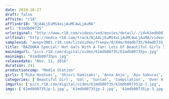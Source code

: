 ```yaml
---
date: 2018-10-27
draft: false
affsite: "r18"
afflinkr18: "NjA4LjEuMS4xLjAuMC4wLjAuMA"
url: "61mdb00735"
urloriginal: "http://www.r18.com/videos/vod/movies/detail/-/id=61mdb00735"
urlfinal: "http://media.r18.com/track/NjA4LjEuMS4xLjAuMC4wLjAuMA/videos/vod/movies/detail/-/id=61mdb00735"
samplevid: "awspv3001.r18.com/litevideo/freepv/8/84m/84mdb735/84mdb735_dmb_w.mp4"
title: "BAZOOKA Special! Hot Gals With A Tan! Lots Of Beautiful Girls Special! & 5 Girls With Special Features"
mainimgurl: "pics.r18.com/digital/video/61mdb00735/61mdb00735ps.jpg"
mainimgs: "61mdb00735ps.jpg"
releasedate: "Nov. 11, 2016"
duration: 241
productioncomp: "Media Station"
girls: ['Rika Hoshimi', 'Shiori Kamisaki', 'Anna Anjo', 'Ayu Sakurai', 'Natsuku Hasegawa', 'Nanase Otoha', 'Harura Mori', 'Ruru Aizawa', 'Sara Saijo', 'Honoka Mihara']
categories: ['Beautiful Girl', 'Gal', 'Suntan', 'Compilation', 'Over 4 Hours', 'Hi-Def']
imgurls: ['pics.r18.com/digital/video/61mdb00735/61mdb00735jp-1.jpg', 'pics.r18.com/digital/video/61mdb00735/61mdb00735jp-2.jpg', 'pics.r18.com/digital/video/61mdb00735/61mdb00735jp-3.jpg', 'pics.r18.com/digital/video/61mdb00735/61mdb00735jp-4.jpg', 'pics.r18.com/digital/video/61mdb00735/61mdb00735jp-5.jpg', 'pics.r18.com/digital/video/61mdb00735/61mdb00735jp-6.jpg', 'pics.r18.com/digital/video/61mdb00735/61mdb00735jp-7.jpg', 'pics.r18.com/digital/video/61mdb00735/61mdb00735jp-8.jpg', 'pics.r18.com/digital/video/61mdb00735/61mdb00735jp-9.jpg', 'pics.r18.com/digital/video/61mdb00735/61mdb00735jp-10.jpg', 'pics.r18.com/digital/video/61mdb00735/61mdb00735jp-11.jpg', 'pics.r18.com/digital/video/61mdb00735/61mdb00735jp-12.jpg', 'pics.r18.com/digital/video/61mdb00735/61mdb00735jp-13.jpg', 'pics.r18.com/digital/video/61mdb00735/61mdb00735jp-14.jpg', 'pics.r18.com/digital/video/61mdb00735/61mdb00735jp-15.jpg', 'pics.r18.com/digital/video/61mdb00735/61mdb00735jp-16.jpg', 'pics.r18.com/digital/video/61mdb00735/61mdb00735jp-17.jpg', 'pics.r18.com/digital/video/61mdb00735/61mdb00735jp-18.jpg', 'pics.r18.com/digital/video/61mdb00735/61mdb00735jp-19.jpg', 'pics.r18.com/digital/video/61mdb00735/61mdb00735jp-20.jpg']
imgs: ['61mdb00735jp-1.jpg', '61mdb00735jp-2.jpg', '61mdb00735jp-3.jpg', '61mdb00735jp-4.jpg', '61mdb00735jp-5.jpg', '61mdb00735jp-6.jpg', '61mdb00735jp-7.jpg', '61mdb00735jp-8.jpg', '61mdb00735jp-9.jpg', '61mdb00735jp-10.jpg', '61mdb00735jp-11.jpg', '61mdb00735jp-12.jpg', '61mdb00735jp-13.jpg', '61mdb00735jp-14.jpg', '61mdb00735jp-15.jpg', '61mdb00735jp-16.jpg', '61mdb00735jp-17.jpg', '61mdb00735jp-18.jpg', '61mdb00735jp-19.jpg', '61mdb00735jp-20.jpg']
---
```

